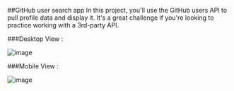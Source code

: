 ##GitHub user search app
In this project, you'll use the GitHub users API to pull profile data and display it. It's a great challenge if you're looking to practice working with a 3rd-party API.

###Desktop View :

![image](https://user-images.githubusercontent.com/17516496/185435442-ee63e8d5-433f-42fe-bbcb-08be9f9fbf28.png)

###Mobile View :

![image](https://user-images.githubusercontent.com/17516496/185435779-c973a9ca-75f7-416d-8fc3-de4626ec47c4.png)


